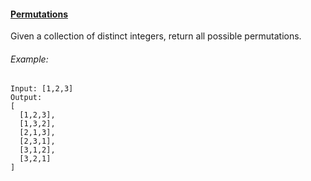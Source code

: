 #### [Permutations](https://leetcode.com/problems/permutations/)

Given a collection of distinct integers, return all possible permutations.

###### Example:
```
Input: [1,2,3]
Output:
[
  [1,2,3],
  [1,3,2],
  [2,1,3],
  [2,3,1],
  [3,1,2],
  [3,2,1]
]
```
